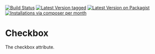 [![Build Status](https://travis-ci.org/MetaModels/attribute_checkbox.svg)](https://travis-ci.org/MetaModels/attribute_checkbox)
[![Latest Version tagged](http://img.shields.io/github/tag/MetaModels/attribute_checkbox.svg)](https://github.com/MetaModels/attribute_checkbox/tags)
[![Latest Version on Packagist](http://img.shields.io/packagist/v/MetaModels/attribute_checkbox.svg)](https://packagist.org/packages/MetaModels/attribute_checkbox)
[![Installations via composer per month](http://img.shields.io/packagist/dm/MetaModels/attribute_checkbox.svg)](https://packagist.org/packages/MetaModels/attribute_checkbox)

Checkbox
========

The checkbox attribute.
